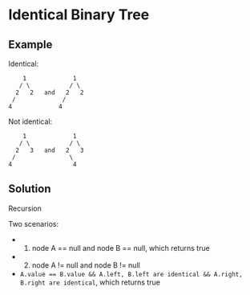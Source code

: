 # Identical Binary Tree
## Example
Identical:
```
    1             1
   / \           / \
  2   2   and   2   2
 /             /
4             4
```

Not identical:
```
    1             1
   / \           / \
  2   3   and   2   3
 /               \
4                 4
```

## Solution
Recursion

Two scenarios: 
- 1. node A == null and node B == null, which returns true
- 2. node A != null and node B != null
 - `A.value == B.value && A.left, B.left are identical && A.right, B.right are identical`, which returns true
